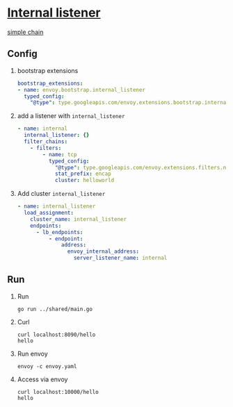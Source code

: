 # [Internal listener](https://www.envoyproxy.io/docs/envoy/latest/configuration/other_features/internal_listener)

[simple chain](https://github.com/envoyproxy/envoy/blob/main/configs/internal_listener_proxy.yaml)

## Config
1. bootstrap extensions

    ```yaml
    bootstrap_extensions:
    - name: envoy.bootstrap.internal_listener
      typed_config:
        "@type": type.googleapis.com/envoy.extensions.bootstrap.internal_listener.v3.InternalListener
    ```
1. add a listener with `internal_listener`

    ```yaml
    - name: internal
      internal_listener: {}
      filter_chains:
        - filters:
            - name: tcp
              typed_config:
                "@type": type.googleapis.com/envoy.extensions.filters.network.tcp_proxy.v3.TcpProxy
                stat_prefix: encap
                cluster: helloworld
    ```
1. Add cluster `internal_listener`

    ```yaml
    - name: internal_listener
      load_assignment:
        cluster_name: internal_listener
        endpoints:
          - lb_endpoints:
              - endpoint:
                  address:
                    envoy_internal_address:
                      server_listener_name: internal
    ```
## Run

1. Run

    ```
    go run ../shared/main.go
    ```

1. Curl

    ```
    curl localhost:8090/hello
    hello
    ```
1. Run envoy
    ```
    envoy -c envoy.yaml
    ```
1. Access via envoy
    ```
    curl localhost:10000/hello
    hello
    ```
